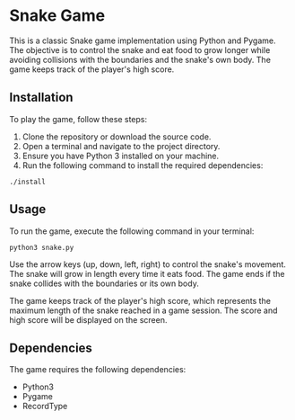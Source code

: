 # Snake Game

This is a classic Snake game implementation using Python and Pygame. The objective is to control the snake and eat food to grow longer while avoiding collisions with the boundaries and the snake's own body. The game keeps track of the player's high score.

## Installation

To play the game, follow these steps:
1. Clone the repository or download the source code.
2. Open a terminal and navigate to the project directory.
3. Ensure you have Python 3 installed on your machine.
4. Run the following command to install the required dependencies:
```shell
./install
```

## Usage

To run the game, execute the following command in your terminal:
```shell
python3 snake.py
```

Use the arrow keys (up, down, left, right) to control the snake's movement. The snake will grow in length every time it eats food. The game ends if the snake collides with the boundaries or its own body.

The game keeps track of the player's high score, which represents the maximum length of the snake reached in a game session. The score and high score will be displayed on the screen.

## Dependencies

The game requires the following dependencies:
- Python3
- Pygame
- RecordType
